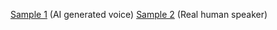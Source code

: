 [Sample 1](audio/testnsf.wav) (AI generated voice) 
[Sample 2](audio/testnsf.wav) (Real human speaker) 
